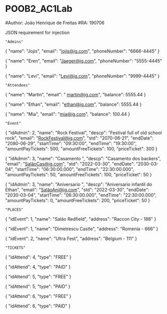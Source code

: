 # POOB2_AC1Lab
#Author:  João Henrique de Freitas 
#RA: 190706 

JSON requirement for injection <POST>
    
    "Admins"

{ 
    "name": "Jojis",
    "email": "jojis@ig.com", 
    "phoneNumber": "6666-4445"
}

{ 
    "name": "Eren",
    "email": "Jaeger@ig.com", 
    "phoneNumber": "5555-4445"
}

{ 
    "name": "Levi",
    "email": "Levi@ig.com", 
    "phoneNumber": "9999-4445"
}

    "Attendees"

{ 
    "name": "Martin",
    "email": " martin@ig.com", 
    "balance": 5555.44
}
    
{ 
    "name": "Ethan",
    "email": "ethan@ig.com", 
    "balance": 5555.44
}
    
{ 
    "name": "Mia",
    "email": "mia@ig.com", 
    "balance": 100.44
}

    "Event"

{ 
    "idAdmin": 2,
    "name": "Rock Festival",
    "descp": "Festival full of old school rock",
    "email": "RockFestival@ig.com",
    "std": "2070-06-21",
    "endDate": "2080-06-29",
    "startTime": "09:30:00",
    "endTime":  "19:30:00",
    "amountPayTickets": 500,
    "amountFreeTickets": 100,
    "priceTicket": 300
}
    
{
    "idAdmin": 3,
    "name": "Casamento ",
    "descp": "Casamento dos backers",
    "email": "SalãoCas@ig.com",
    "std": "2022-03-30",
    "endDate": "2030-03-04",
    "startTime": "06:30:00.000",
    "endTime":  "22:30:00.000",
    "amountPayTickets": 50,
    "amountFreeTickets": 100,
    "priceTicket": 50
}

{
    "idAdmin": 3,
    "name": "Aniversario ",
    "descp": "Aniversario infantil do Ethan",
    "email": "SalãoAni@ig.com",
    "std": "2022-03-30",
    "endDate": "2030-03-04",
    "startTime": "06:30:00.000",
    "endTime":  "22:30:00.000",
    "amountPayTickets": 0,
    "amountFreeTickets": 200,
    "priceTicket": 50
}

    "PLACES"

{
    "idEvent": 1,
    "name": "Salão Redfield",
    "address": "Raccon City - 188"
}
    
{
    "idEvent": 1,
    "name": "Dimetrescu Castle",
    "address": "Romenia - 666"
}
    
{
    "idEvent": 2,
    "name": "Ultra Fest",
    "address": "Belgium - 111" 
}

    "TICKETS"
{
    "idAttend": 4,
    "type": "FREE"
}
    
{
    "idAttend": 4,
    "type": "PAID"
}
    
{
    "idAttend": 5,
    "type": "FREE"
}
    
{
    "idAttend": 5,
    "type": "PAID"
}
    
{
    "idAttend": 6,
    "type": "FREE"
}
    
{
    "idAttend": 6,
    "type": "PAID"
}

